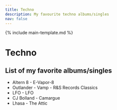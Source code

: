 ```yaml
---
title: Techno
description: My favourite techno albums/singles
nav: false
---
```


{% include main-template.md %}

# Techno

## List of my favorite albums/singles

* ​Altern 8 - E-Vapor-8
* ​Outlander - Vamp - R&S Records Classics
* LFO - LFO
* CJ Bolland - Camargue
* Lhasa - The Attic
